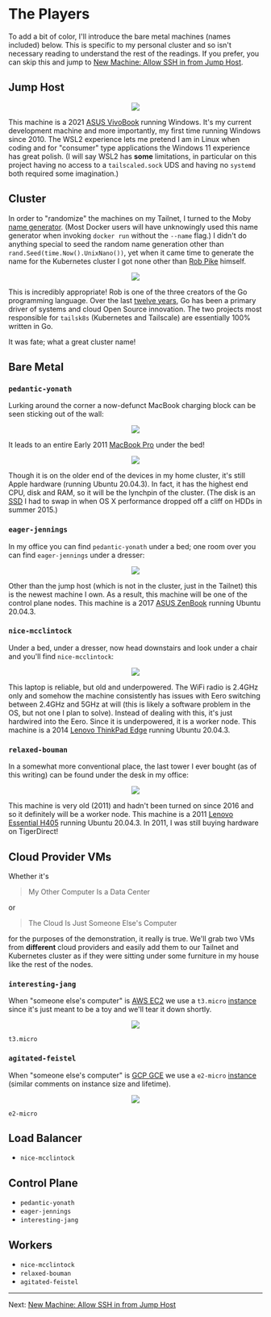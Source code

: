 # The Players

To add a bit of color, I'll introduce the bare metal machines (names included)
below. This is specific to my personal cluster and so isn't necessary reading
to understand the rest of the readings. If you prefer, you can skip this and
jump to [New Machine: Allow SSH in from Jump Host][14].

## Jump Host

<p align="center">
  <img src="./_images/suspicious-hawking.jpg?raw=true" />
</p>

This machine is a 2021 [ASUS VivoBook][1] running Windows. It's my current
development machine and more importantly, my first time running Windows
since 2010. The WSL2 experience lets me pretend I am in Linux when coding
and for "consumer" type applications the Windows 11 experience has great
polish. (I will say WSL2 has **some** limitations, in particular on this
project having no access to a `tailscaled.sock` UDS and having no `systemd`
both required some imagination.)

## Cluster

In order to "randomize" the machines on my Tailnet, I turned to the Moby
[name generator][2]. (Most Docker users will have unknowingly used this name
generator when invoking `docker run` without the `--name` flag.) I didn't
do anything special to seed the random name generation other than
`rand.Seed(time.Now().UnixNano())`, yet when it came time to generate the name
for the Kubernetes cluster I got none other than [Rob Pike][3] himself.

<p align="center">
  <img src="./_images/stoic-pike.jpg?raw=true" />
</p>

This is incredibly appropriate! Rob is one of the three creators of the Go
programming language. Over the last [twelve years][4], Go has been a primary
driver of systems and cloud Open Source innovation. The two projects most
responsible for `tailsk8s` (Kubernetes and Tailscale) are essentially 100%
written in Go.

It was fate; what a great cluster name!

## Bare Metal

### `pedantic-yonath`

Lurking around the corner a now-defunct MacBook charging block can be
seen sticking out of the wall:

<p align="center">
  <img src="./_images/pedantic-yonath-power-supply.jpg?raw=true" />
</p>

It leads to an entire Early 2011 [MacBook Pro][12] under the bed!

<p align="center">
  <img src="./_images/pedantic-yonath.jpg?raw=true" />
</p>

Though it is on the older end of the devices in my home cluster, it's still
Apple hardware (running Ubuntu 20.04.3). In fact, it has the highest end
CPU, disk and RAM, so it will be the lynchpin of the cluster. (The disk is
an [SSD][13] I had to swap in when OS X performance dropped off a cliff on
HDDs in summer 2015.)

### `eager-jennings`

In my office you can find `pedantic-yonath` under a bed; one room over you
can find `eager-jennings` under a dresser:

<p align="center">
  <img src="./_images/eager-jennings.jpg?raw=true" />
</p>

Other than the jump host (which is not in the cluster, just in the Tailnet)
this is the newest machine I own. As a result, this machine will be one of the
control plane nodes. This machine is a 2017 [ASUS ZenBook][5] running
Ubuntu 20.04.3.

### `nice-mcclintock`

Under a bed, under a dresser, now head downstairs and look under a chair and
you'll find `nice-mcclintock`:

<p align="center">
  <img src="./_images/nice-mcclintock.jpg?raw=true" />
</p>

This laptop is reliable, but old and underpowered. The WiFi radio is 2.4GHz
only and somehow the machine consistently has issues with Eero switching
between 2.4GHz and 5GHz at will (this is likely a software problem in the OS,
but not one I plan to solve). Instead of dealing with this, it's just hardwired
into the Eero. Since it is underpowered, it is a worker node. This machine is
a 2014 [Lenovo ThinkPad Edge][6] running Ubuntu 20.04.3.

### `relaxed-bouman`

In a somewhat more conventional place, the last tower I ever bought (as of
this writing) can be found under the desk in my office:

<p align="center">
  <img src="./_images/relaxed-bouman.jpg?raw=true" />
</p>

This machine is very old (2011) and hadn't been turned on since 2016 and so
it definitely will be a worker node. This machine is a 2011
[Lenovo Essential H405][7] running Ubuntu 20.04.3. In 2011, I was still
buying hardware on TigerDirect!

## Cloud Provider VMs

Whether it's

> My Other Computer Is a Data Center

or

> The Cloud Is Just Someone Else's Computer

for the purposes of the demonstration, it really is true. We'll grab two VMs
from **different** cloud providers and easily add them to our Tailnet and
Kubernetes cluster as if they were sitting under some furniture in my house
like the rest of the nodes.

### `interesting-jang`

When "someone else's computer" is [AWS EC2][8] we use a `t3.micro`
[instance][9] since it's just meant to be a toy and we'll tear it down
shortly.

<p align="center">
  <img src="./_images/interesting-jang.jpg?raw=true" />
</p>

`t3.micro`

### `agitated-feistel`

When "someone else's computer" is [GCP GCE][10] we use a `e2-micro`
[instance][11] (similar comments on instance size and lifetime).

<p align="center">
  <img src="./_images/agitated-feistel.png?raw=true" />
</p>

`e2-micro`

## Load Balancer

- `nice-mcclintock`

## Control Plane

- `pedantic-yonath`
- `eager-jennings`
- `interesting-jang`

## Workers

- `nice-mcclintock`
- `relaxed-bouman`
- `agitated-feistel`

---

Next: [New Machine: Allow SSH in from Jump Host][14]

[1]: https://www.amazon.com/gp/product/B01G1RUQHW/
[2]: https://github.com/moby/moby/blob/v20.10.11/pkg/namesgenerator/names-generator.go
[3]: https://en.wikipedia.org/wiki/Rob_Pike
[4]: https://go.dev/blog/12years
[5]: https://www.amazon.com/gp/product/B01CQRNBJG/
[6]: https://www.amazon.com/gp/product/B00D5TPT4A/
[7]: https://www.tigerdirect.com/applications/searchtools/item-details.asp?EdpNo=417541
[8]: https://aws.amazon.com/ec2/
[9]: https://aws.amazon.com/ec2/instance-types/t3/
[10]: https://cloud.google.com/compute
[11]: https://cloud.google.com/compute/docs/general-purpose-machines
[12]: https://support.apple.com/kb/SP619
[13]: https://www.amazon.com/gp/product/B00OAJ412U/
[14]: 04-allow-ssh.md
